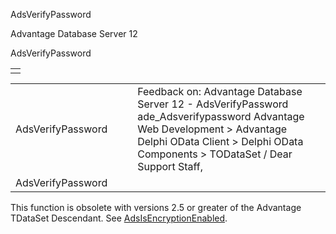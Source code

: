 AdsVerifyPassword




Advantage Database Server 12  

AdsVerifyPassword

|  |
| --- |
|  |

|  |  |  |  |  |
| --- | --- | --- | --- | --- |
| AdsVerifyPassword |  |  | Feedback on: Advantage Database Server 12 - AdsVerifyPassword ade\_Adsverifypassword Advantage Web Development > Advantage Delphi OData Client > Delphi OData Components > TODataSet / Dear Support Staff, |  |
| AdsVerifyPassword |  |  |  |  |

This function is obsolete with versions 2.5 or greater of the Advantage TDataSet Descendant. See [AdsIsEncryptionEnabled](ade_adsisencryptionenabled.htm).